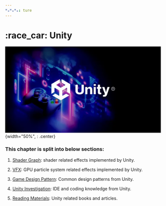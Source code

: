 ```yaml
---
ᴴₒᴴₒᴴₒ: ture
---
```


# **:race_car: Unity**

![picture1](unity.png){width="50%", : .center}

### **This chapter is split into below sections:**

1. [Shader Graph](Shader_Graph/README.md): shader related effects implemented by Unity.

2. [VFX](VFX/README.md): GPU particle system related effects implemented by Unity.
   
3. [Game Design Pattern](./Design_Pattern/README.md): Common design patterns from Unity.

4. [Unity Investigation](./Unity_Investigation/README.md): IDE and coding knowledge from Unity.

5. [Reading Materials](./Reading_Materials/README.md): Unity related books and articles.